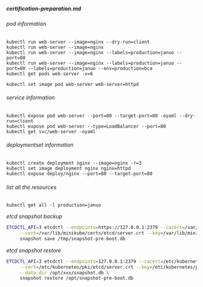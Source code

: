 ##### certification-preparation.md

###### pod information

```console
kubectl run web-server --image=nginx --dry-run=client
kubectl run web-server --image=nginx
kubectl run web-server --image=nginx --labels=production=januo --port=80 
kubectl run web-server --image=nginx --labels=production=januo --port=80 --labels=production=januo --env=production=bca
kubectl get pods web-server -v=6

kubectl set image pod web-server web-server=httpd
```

###### service information

```console
kubectl expose pod web-server --port=80 --target-port=80 -oyaml --dry-run=client
kubectl expose pod web-server --type=LoadBalancer --port=80
kubectl get svc/web-server -oyaml
```

###### deploymentset information
```console
kubectl create deployment nginx --image=nginx -r=3
kubectl set image deployment nginx nginx=httpd
kubectl expose deploy/nginx --port=80 --target-port=80
```

###### list all the resources

```console
kubectl get all -l production=januo
```


_etcd snapshot backup_
```bash
ETCDCTL_API=3 etcdctl --endpoints=https://127.0.0.1:2379 --cacert=/var/lib/minikube/certs/etcd/ca.crt \
     --cert=/var/lib/minikube/certs/etcd/server.crt --key=/var/lib/minikube/certs/etcd/server.key \
     snapshot save /tmp/snapshot-pre-boot.db
```


_etcd snapshot restore_
```bash
ETCDCTL_API=3 etcdctl --endpoints=127.0.0.1:2379 --cacert=/etc/kubernetes/pki/etcd/ca.crt \
     --cert=/etc/kubernetes/pki/etcd/server.crt --key=/etc/kubernetes/pki/etcd/server.key \
     --data-dir /opt/xxx/snapshot.db \
     snapshot restore /opt/snapshot-pre-boot.db
```

